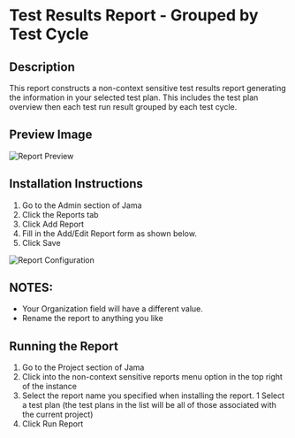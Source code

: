 # Test Results Report - Grouped by Test Cycle

## Description
This report constructs a non-context sensitive test results report generating the information in your selected test plan. This includes the test plan overview then each test run result grouped by each test cycle. 

## Preview Image
![Report Preview](https://github.com/jamasoftware-ps/Community-Reports/blob/master/Test%20Center%20Reports/Test%20Results%20Report%20-%20Grouped%20by%20Test%20Cycle/preview.png)

## Installation Instructions
1. Go to the Admin section of Jama
1. Click the Reports tab
1. Click Add Report
1. Fill in the Add/Edit Report form as shown below.
1. Click Save

![Report Configuration](https://github.com/jamasoftware-ps/Community-Reports/blob/master/Test%20Center%20Reports/Test%20Results%20Report%20-%20Grouped%20by%20Test%20Cycle/config.png)

## NOTES: 
- Your Organization field will have a different value.  
- Rename the report to anything you like


## Running the Report
1. Go to the Project section of Jama
1. Click into the non-context sensitive reports menu option in the top right of the instance
1. Select the report name you specified when installing the report.
1 Select a test plan (the test plans in the list will be all of those  associated with the current project)
1. Click Run Report
